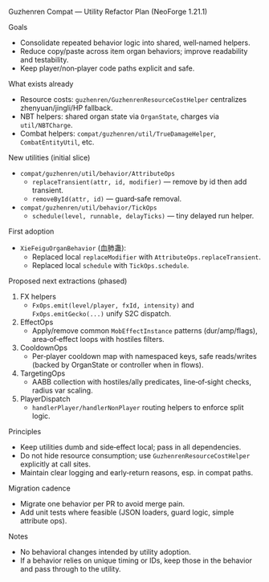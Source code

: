 Guzhenren Compat — Utility Refactor Plan (NeoForge 1.21.1)

Goals
- Consolidate repeated behavior logic into shared, well‑named helpers.
- Reduce copy/paste across item organ behaviors; improve readability and testability.
- Keep player/non‑player code paths explicit and safe.

What exists already
- Resource costs: `guzhenren/GuzhenrenResourceCostHelper` centralizes zhenyuan/jingli/HP fallback.
- NBT helpers: shared organ state via `OrganState`, charges via `util/NBTCharge`.
- Combat helpers: `compat/guzhenren/util/TrueDamageHelper`, `CombatEntityUtil`, etc.

New utilities (initial slice)
- `compat/guzhenren/util/behavior/AttributeOps`
  - `replaceTransient(attr, id, modifier)` — remove by id then add transient.
  - `removeById(attr, id)` — guard‑safe removal.
- `compat/guzhenren/util/behavior/TickOps`
  - `schedule(level, runnable, delayTicks)` — tiny delayed run helper.

First adoption
- `XieFeiguOrganBehavior` (血肺蛊):
  - Replaced local `replaceModifier` with `AttributeOps.replaceTransient`.
  - Replaced local `schedule` with `TickOps.schedule`.

Proposed next extractions (phased)
1) FX helpers
   - `FxOps.emit(level/player, fxId, intensity)` and `FxOps.emitGecko(...)` unify S2C dispatch.
2) EffectOps
   - Apply/remove common `MobEffectInstance` patterns (dur/amp/flags), area‑of‑effect loops with hostiles filters.
3) CooldownOps
   - Per‑player cooldown map with namespaced keys, safe reads/writes (backed by OrganState or controller when in flows).
4) TargetingOps
   - AABB collection with hostiles/ally predicates, line‑of‑sight checks, radius var scaling.
5) PlayerDispatch
   - `handlerPlayer/handlerNonPlayer` routing helpers to enforce split logic.

Principles
- Keep utilities dumb and side‑effect local; pass in all dependencies.
- Do not hide resource consumption; use `GuzhenrenResourceCostHelper` explicitly at call sites.
- Maintain clear logging and early‑return reasons, esp. in compat paths.

Migration cadence
- Migrate one behavior per PR to avoid merge pain.
- Add unit tests where feasible (JSON loaders, guard logic, simple attribute ops).

Notes
- No behavioral changes intended by utility adoption.
- If a behavior relies on unique timing or IDs, keep those in the behavior and pass through to the utility.
